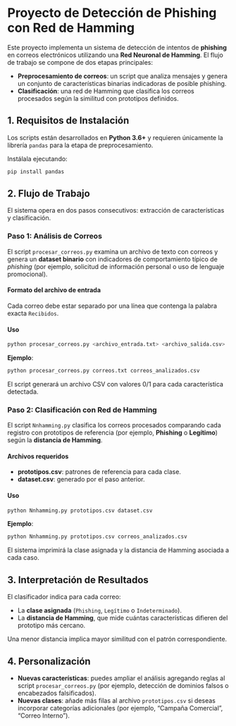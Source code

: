 # Proyecto de Detección de Phishing con Red de Hamming

Este proyecto implementa un sistema de detección de intentos de **phishing** en correos electrónicos utilizando una **Red Neuronal de Hamming**. El flujo de trabajo se compone de dos etapas principales:

- **Preprocesamiento de correos**: un script que analiza mensajes y genera un conjunto de características binarias indicadoras de posible phishing.  
- **Clasificación**: una red de Hamming que clasifica los correos procesados según la similitud con prototipos definidos.

## 1. Requisitos de Instalación

Los scripts están desarrollados en **Python 3.6+** y requieren únicamente la librería `pandas` para la etapa de preprocesamiento.

Instálala ejecutando:

```bash
pip install pandas
```

## 2. Flujo de Trabajo

El sistema opera en dos pasos consecutivos: extracción de características y clasificación.

### Paso 1: Análisis de Correos

El script `procesar_correos.py` examina un archivo de texto con correos y genera un **dataset binario** con indicadores de comportamiento típico de *phishing* (por ejemplo, solicitud de información personal o uso de lenguaje promocional).

#### Formato del archivo de entrada

Cada correo debe estar separado por una línea que contenga la palabra exacta `Recibidos`.

#### Uso

```bash
python procesar_correos.py <archivo_entrada.txt> <archivo_salida.csv>
```

**Ejemplo**:
```bash
python procesar_correos.py correos.txt correos_analizados.csv
```

El script generará un archivo CSV con valores 0/1 para cada característica detectada.

### Paso 2: Clasificación con Red de Hamming

El script `Nnhamming.py` clasifica los correos procesados comparando cada registro con prototipos de referencia (por ejemplo, **Phishing** o **Legítimo**) según la **distancia de Hamming**.

#### Archivos requeridos

- **prototipos.csv**: patrones de referencia para cada clase.  
- **dataset.csv**: generado por el paso anterior.

#### Uso

```bash
python Nnhamming.py prototipos.csv dataset.csv
```

**Ejemplo**:
```bash
python Nnhamming.py prototipos.csv correos_analizados.csv
```

El sistema imprimirá la clase asignada y la distancia de Hamming asociada a cada caso.

## 3. Interpretación de Resultados

El clasificador indica para cada correo:
- La **clase asignada** (`Phishing`, `Legítimo` o `Indeterminado`).
- La **distancia de Hamming**, que mide cuántas características difieren del prototipo más cercano.

Una menor distancia implica mayor similitud con el patrón correspondiente.

## 4. Personalización

- **Nuevas características**: puedes ampliar el análisis agregando reglas al script `procesar_correos.py` (por ejemplo, detección de dominios falsos o encabezados falsificados).  
- **Nuevas clases**: añade más filas al archivo `prototipos.csv` si deseas incorporar categorías adicionales (por ejemplo, “Campaña Comercial”, “Correo Interno”).